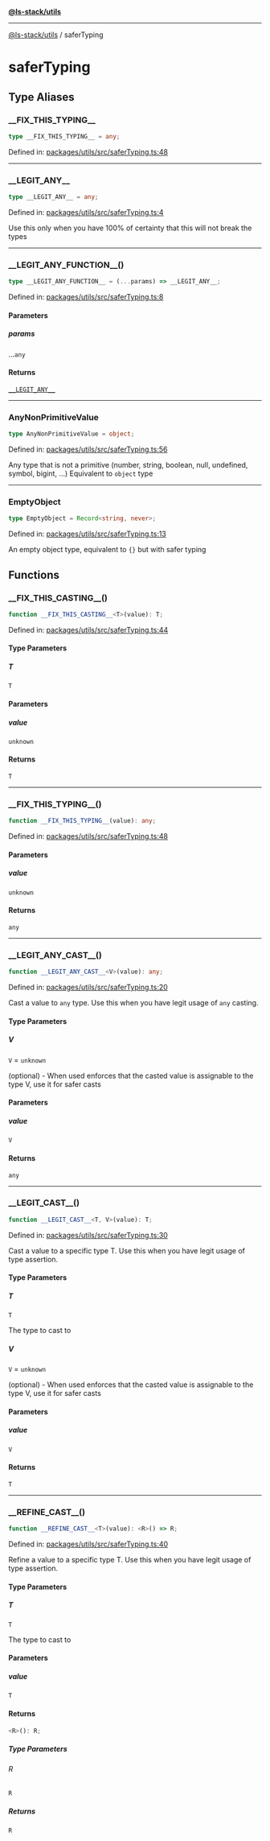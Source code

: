 [**@ls-stack/utils**](README.md)

***

[@ls-stack/utils](modules.md) / saferTyping

# saferTyping

## Type Aliases

### \_\_FIX\_THIS\_TYPING\_\_

```ts
type __FIX_THIS_TYPING__ = any;
```

Defined in: [packages/utils/src/saferTyping.ts:48](https://github.com/lucasols/utils/blob/main/packages/utils/src/saferTyping.ts#L48)

***

### \_\_LEGIT\_ANY\_\_

```ts
type __LEGIT_ANY__ = any;
```

Defined in: [packages/utils/src/saferTyping.ts:4](https://github.com/lucasols/utils/blob/main/packages/utils/src/saferTyping.ts#L4)

Use this only when you have 100% of certainty that this will not break the types

***

### \_\_LEGIT\_ANY\_FUNCTION\_\_()

```ts
type __LEGIT_ANY_FUNCTION__ = (...params) => __LEGIT_ANY__;
```

Defined in: [packages/utils/src/saferTyping.ts:8](https://github.com/lucasols/utils/blob/main/packages/utils/src/saferTyping.ts#L8)

#### Parameters

##### params

...`any`

#### Returns

[`__LEGIT_ANY__`](#__legit_any__)

***

### AnyNonPrimitiveValue

```ts
type AnyNonPrimitiveValue = object;
```

Defined in: [packages/utils/src/saferTyping.ts:56](https://github.com/lucasols/utils/blob/main/packages/utils/src/saferTyping.ts#L56)

Any type that is not a primitive (number, string, boolean, null, undefined, symbol, bigint, ...)
Equivalent to `object` type

***

### EmptyObject

```ts
type EmptyObject = Record<string, never>;
```

Defined in: [packages/utils/src/saferTyping.ts:13](https://github.com/lucasols/utils/blob/main/packages/utils/src/saferTyping.ts#L13)

An empty object type, equivalent to `{}` but with safer typing

## Functions

### \_\_FIX\_THIS\_CASTING\_\_()

```ts
function __FIX_THIS_CASTING__<T>(value): T;
```

Defined in: [packages/utils/src/saferTyping.ts:44](https://github.com/lucasols/utils/blob/main/packages/utils/src/saferTyping.ts#L44)

#### Type Parameters

##### T

`T`

#### Parameters

##### value

`unknown`

#### Returns

`T`

***

### \_\_FIX\_THIS\_TYPING\_\_()

```ts
function __FIX_THIS_TYPING__(value): any;
```

Defined in: [packages/utils/src/saferTyping.ts:48](https://github.com/lucasols/utils/blob/main/packages/utils/src/saferTyping.ts#L48)

#### Parameters

##### value

`unknown`

#### Returns

`any`

***

### \_\_LEGIT\_ANY\_CAST\_\_()

```ts
function __LEGIT_ANY_CAST__<V>(value): any;
```

Defined in: [packages/utils/src/saferTyping.ts:20](https://github.com/lucasols/utils/blob/main/packages/utils/src/saferTyping.ts#L20)

Cast a value to `any` type. Use this when you have legit usage of `any` casting.

#### Type Parameters

##### V

`V` = `unknown`

(optional) - When used enforces that the casted value is assignable to the type V, use it for safer casts

#### Parameters

##### value

`V`

#### Returns

`any`

***

### \_\_LEGIT\_CAST\_\_()

```ts
function __LEGIT_CAST__<T, V>(value): T;
```

Defined in: [packages/utils/src/saferTyping.ts:30](https://github.com/lucasols/utils/blob/main/packages/utils/src/saferTyping.ts#L30)

Cast a value to a specific type T. Use this when you have legit usage of type assertion.

#### Type Parameters

##### T

`T`

The type to cast to

##### V

`V` = `unknown`

(optional) - When used enforces that the casted value is assignable to the type V, use it for safer casts

#### Parameters

##### value

`V`

#### Returns

`T`

***

### \_\_REFINE\_CAST\_\_()

```ts
function __REFINE_CAST__<T>(value): <R>() => R;
```

Defined in: [packages/utils/src/saferTyping.ts:40](https://github.com/lucasols/utils/blob/main/packages/utils/src/saferTyping.ts#L40)

Refine a value to a specific type T. Use this when you have legit usage of type assertion.

#### Type Parameters

##### T

`T`

The type to cast to

#### Parameters

##### value

`T`

#### Returns

```ts
<R>(): R;
```

##### Type Parameters

###### R

`R`

##### Returns

`R`
